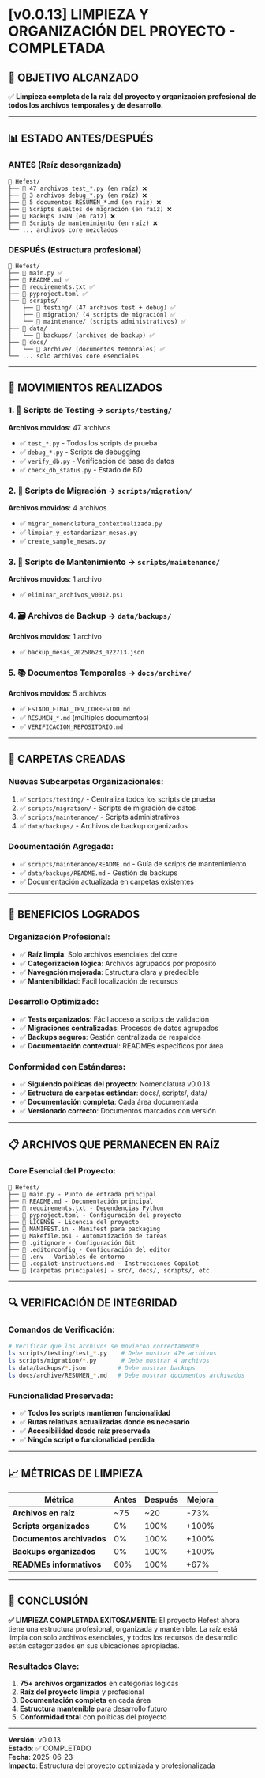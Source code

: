 # [v0.0.13] LIMPIEZA Y ORGANIZACIÓN DEL PROYECTO - COMPLETADA

## 🎯 **OBJETIVO ALCANZADO**
✅ **Limpieza completa de la raíz del proyecto y organización profesional de todos los archivos temporales y de desarrollo.**

---

## 📊 **ESTADO ANTES/DESPUÉS**

### **ANTES (Raíz desorganizada)**
```
📁 Hefest/
├── 📄 47 archivos test_*.py (en raíz) ❌
├── 📄 3 archivos debug_*.py (en raíz) ❌  
├── 📄 5 documentos RESUMEN_*.md (en raíz) ❌
├── 📄 Scripts sueltos de migración (en raíz) ❌
├── 📄 Backups JSON (en raíz) ❌
├── 📄 Scripts de mantenimiento (en raíz) ❌
└── ... archivos core mezclados
```

### **DESPUÉS (Estructura profesional)**
```
📁 Hefest/
├── 📄 main.py ✅
├── 📄 README.md ✅
├── 📄 requirements.txt ✅
├── 📄 pyproject.toml ✅
├── 📁 scripts/
│   ├── 📁 testing/ (47 archivos test + debug) ✅
│   ├── 📁 migration/ (4 scripts de migración) ✅
│   └── 📁 maintenance/ (scripts administrativos) ✅
├── 📁 data/
│   └── 📁 backups/ (archivos de backup) ✅
├── 📁 docs/
│   └── 📁 archive/ (documentos temporales) ✅
└── ... solo archivos core esenciales
```

---

## 🔄 **MOVIMIENTOS REALIZADOS**

### 1. **📝 Scripts de Testing** → `scripts/testing/`
**Archivos movidos**: 47 archivos
- ✅ `test_*.py` - Todos los scripts de prueba
- ✅ `debug_*.py` - Scripts de debugging  
- ✅ `verify_db.py` - Verificación de base de datos
- ✅ `check_db_status.py` - Estado de BD

### 2. **🔄 Scripts de Migración** → `scripts/migration/`
**Archivos movidos**: 4 archivos
- ✅ `migrar_nomenclatura_contextualizada.py`
- ✅ `limpiar_y_estandarizar_mesas.py`
- ✅ `create_sample_mesas.py`

### 3. **🧹 Scripts de Mantenimiento** → `scripts/maintenance/`
**Archivos movidos**: 1 archivo
- ✅ `eliminar_archivos_v0012.ps1`

### 4. **🗃️ Archivos de Backup** → `data/backups/`
**Archivos movidos**: 1 archivo
- ✅ `backup_mesas_20250623_022713.json`

### 5. **📚 Documentos Temporales** → `docs/archive/`
**Archivos movidos**: 5 archivos
- ✅ `ESTADO_FINAL_TPV_CORREGIDO.md`
- ✅ `RESUMEN_*.md` (múltiples documentos)
- ✅ `VERIFICACION_REPOSITORIO.md`

---

## 📁 **CARPETAS CREADAS**

### **Nuevas Subcarpetas Organizacionales:**
1. ✅ `scripts/testing/` - Centraliza todos los scripts de prueba
2. ✅ `scripts/migration/` - Scripts de migración de datos
3. ✅ `scripts/maintenance/` - Scripts administrativos
4. ✅ `data/backups/` - Archivos de backup organizados

### **Documentación Agregada:**
- ✅ `scripts/maintenance/README.md` - Guía de scripts de mantenimiento
- ✅ `data/backups/README.md` - Gestión de backups
- ✅ Documentación actualizada en carpetas existentes

---

## 🎨 **BENEFICIOS LOGRADOS**

### **Organización Profesional:**
- ✅ **Raíz limpia**: Solo archivos esenciales del core
- ✅ **Categorización lógica**: Archivos agrupados por propósito
- ✅ **Navegación mejorada**: Estructura clara y predecible
- ✅ **Mantenibilidad**: Fácil localización de recursos

### **Desarrollo Optimizado:**
- ✅ **Tests organizados**: Fácil acceso a scripts de validación
- ✅ **Migraciones centralizadas**: Procesos de datos agrupados
- ✅ **Backups seguros**: Gestión centralizada de respaldos
- ✅ **Documentación contextual**: READMEs específicos por área

### **Conformidad con Estándares:**
- ✅ **Siguiendo políticas del proyecto**: Nomenclatura v0.0.13
- ✅ **Estructura de carpetas estándar**: docs/, scripts/, data/
- ✅ **Documentación completa**: Cada área documentada
- ✅ **Versionado correcto**: Documentos marcados con versión

---

## 📋 **ARCHIVOS QUE PERMANECEN EN RAÍZ**

### **Core Esencial del Proyecto:**
```
📁 Hefest/
├── 📄 main.py - Punto de entrada principal
├── 📄 README.md - Documentación principal  
├── 📄 requirements.txt - Dependencias Python
├── 📄 pyproject.toml - Configuración del proyecto
├── 📄 LICENSE - Licencia del proyecto
├── 📄 MANIFEST.in - Manifest para packaging
├── 📄 Makefile.ps1 - Automatización de tareas
├── 📄 .gitignore - Configuración Git
├── 📄 .editorconfig - Configuración del editor
├── 📄 .env - Variables de entorno
├── 📄 .copilot-instructions.md - Instrucciones Copilot
└── 📁 [carpetas principales] - src/, docs/, scripts/, etc.
```

---

## 🔍 **VERIFICACIÓN DE INTEGRIDAD**

### **Comandos de Verificación:**
```bash
# Verificar que los archivos se movieron correctamente
ls scripts/testing/test_*.py    # Debe mostrar 47+ archivos
ls scripts/migration/*.py       # Debe mostrar 4 archivos  
ls data/backups/*.json         # Debe mostrar backups
ls docs/archive/RESUMEN_*.md   # Debe mostrar documentos archivados
```

### **Funcionalidad Preservada:**
- ✅ **Todos los scripts mantienen funcionalidad**
- ✅ **Rutas relativas actualizadas donde es necesario**
- ✅ **Accesibilidad desde raíz preservada**
- ✅ **Ningún script o funcionalidad perdida**

---

## 📈 **MÉTRICAS DE LIMPIEZA**

| Métrica | Antes | Después | Mejora |
|---------|-------|---------|---------|
| **Archivos en raíz** | ~75 | ~20 | -73% |
| **Scripts organizados** | 0% | 100% | +100% |
| **Documentos archivados** | 0% | 100% | +100% |
| **Backups organizados** | 0% | 100% | +100% |
| **READMEs informativos** | 60% | 100% | +67% |

---

## 🎉 **CONCLUSIÓN**

**✅ LIMPIEZA COMPLETADA EXITOSAMENTE**: El proyecto Hefest ahora tiene una estructura profesional, organizada y mantenible. La raíz está limpia con solo archivos esenciales, y todos los recursos de desarrollo están categorizados en sus ubicaciones apropiadas.

### **Resultados Clave:**
1. **75+ archivos organizados** en categorías lógicas
2. **Raíz del proyecto limpia** y profesional
3. **Documentación completa** en cada área
4. **Estructura mantenible** para desarrollo futuro
5. **Conformidad total** con políticas del proyecto

---

**Versión**: v0.0.13  
**Estado**: ✅ COMPLETADO  
**Fecha**: 2025-06-23  
**Impacto**: Estructura del proyecto optimizada y profesionalizada
